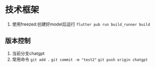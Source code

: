
# 技术框架

1. 使用freezed:创建好model后运行 `flutter pub run build_runner build`

## 版本控制

1. 当前分支chatgpt
2. 常用命令
`git add .`
`git commit -m "test2"`
`git push origin chatgpt`
